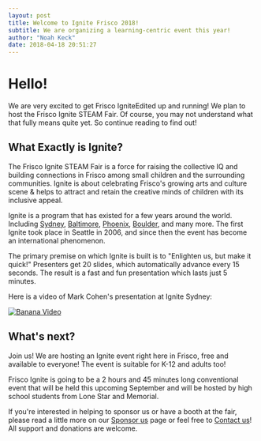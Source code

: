 ```yaml
---
layout: post
title: Welcome to Ignite Frisco 2018!
subtitle: We are organizing a learning-centric event this year!
author: "Noah Keck"
date: 2018-04-18 20:51:27
---
```


# Hello!
We are very excited to get Frisco IgniteEdited  up and running! We plan to host the Frisco Ignite STEAM Fair. Of course, you may not understand what that fully means quite yet. So continue reading to find out!

## What Exactly is Ignite?
The Frisco Ignite STEAM Fair is a force for raising the collective IQ and building connections in Frisco among small children and the surrounding communities. Ignite is about celebrating Frisco's growing arts and culture scene & helps to attract and retain the creative minds of children with its inclusive appeal.

Ignite is a program that has existed for a few years around the world. Including [Sydney](http://www.ignitesydney.com/), [Baltimore](http://www.ignitebaltimore.com/), [Phoenix](https://www.ignitephoenix.com/), [Boulder](https://igniteboulder.com/), and many more. The first Ignite took place in Seattle in 2006, and since then the event has become an international phenomenon.

The primary premise on which Ignite is built is to "Enlighten us, but make it quick!" Presenters get 20 slides, which automatically advance every 15 seconds. The result is a fast and fun presentation which lasts just 5 minutes.

Here is a video of Mark Cohen's presentation at Ignite Sydney:

[![Banana Video](https://raw.githubusercontent.com/IgniteFrisco/ignitefrisco.github.io/master/img/banana.PNG)](https://youtu.be/bON296SdRs8)

## What's next?
Join us! We are hosting an Ignite event right here in Frisco, free and available to everyone! The event is suitable for K-12 and adults too!

Frisco Ignite is going to be a 2 hours and 45 minutes long conventional event that will be held this upcoming September and will be hosted by high school students from Lone Star and Memorial.

If you're interested in helping to sponsor us or have a booth at the fair, please read a little more on our [Sponsor us](https://ignitefrisco.github.io/sponsor) page or feel free to [Contact us](https://ignitefrisco.github.io/contact)! All support and donations are welcome.
